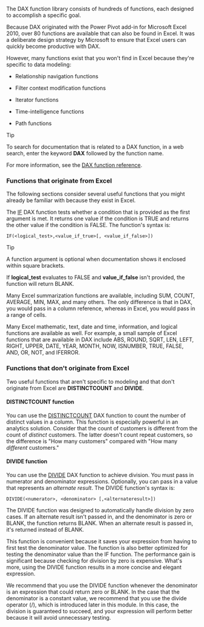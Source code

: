 The DAX function library consists of hundreds of functions, each designed to accomplish a specific goal.

Because DAX originated with the Power Pivot add-in for Microsoft Excel 2010, over 80 functions are available that can also be found in Excel. It was a deliberate design strategy by Microsoft to ensure that Excel users can quickly become productive with DAX.

However, many functions exist that you won't find in Excel because they're specific to data modeling:

-   Relationship navigation functions

-   Filter context modification functions

-   Iterator functions

-   Time-intelligence functions

-   Path functions

> [!TIP]
> To search for documentation that is related to a DAX function, in a web search, enter the keyword **DAX** followed by the function name.

For more information, see the [DAX function reference](/dax/dax-function-reference/?azure-portal=true).

### Functions that originate from Excel

The following sections consider several useful functions that you might already be familiar with because they exist in Excel.

The [IF](/dax/if-function-dax/?azure-portal=true) DAX function tests whether a condition that is provided as the first argument is met. It returns one value if the condition is TRUE and returns the other value if the condition is FALSE. The function's syntax is:

```dax
IF(<logical_test>,<value_if_true>[, <value_if_false>])
```

> [!TIP]
> A function argument is optional when documentation shows it enclosed within square brackets.

If **logical_test** evaluates to FALSE and **value_if_false** isn't provided, the function will return BLANK.

Many Excel summarization functions are available, including SUM, COUNT, AVERAGE, MIN, MAX, and many others. The only difference is that in DAX, you would pass in a column reference, whereas in Excel, you would pass in a range of cells.

Many Excel mathematic, text, date and time, information, and logical functions are available as well. For example, a small sample of Excel functions that are available in DAX include ABS, ROUND, SQRT, LEN, LEFT, RIGHT, UPPER, DATE, YEAR, MONTH, NOW, ISNUMBER, TRUE, FALSE, AND, OR, NOT, and IFERROR.

### Functions that don't originate from Excel

Two useful functions that aren't specific to modeling and that don't originate from Excel are **DISTINCTCOUNT** and **DIVIDE**.

#### DISTINCTCOUNT function

You can use the [DISTINCTCOUNT](/dax/distinctcount-function-dax/?azure-portal=true) DAX function to count the number of distinct values in a column. This function is especially powerful in an analytics solution. Consider that the count of customers is different from the count of *distinct* customers. The latter doesn't count repeat customers, so the difference is "How many customers" compared with "How many *different* customers."

#### DIVIDE function

You can use the [DIVIDE](/dax/divide-function-dax/?azure-portal=true) DAX function to achieve division. You must pass in numerator and denominator expressions. Optionally, you can pass in a value that represents an *alternate result*. The DIVIDE function's syntax is:

```dax
DIVIDE(<numerator>, <denominator> [,<alternateresult>])
```

The DIVIDE function was designed to automatically handle division by zero cases. If an alternate result isn't passed in, and the denominator is zero or BLANK, the function returns BLANK. When an alternate result is passed in, it's returned instead of BLANK.

This function is convenient because it saves your expression from having to first test the denominator value. The function is also better optimized for testing the denominator value than the IF function. The performance gain is significant because checking for division by zero is expensive. What's more, using the DIVIDE function results in a more concise and elegant expression.

We recommend that you use the DIVIDE function whenever the denominator is an expression that could return zero or BLANK. In the case that the denominator is a constant value, we recommend that you use the divide operator (/), which is introduced later in this module. In this case, the division is guaranteed to succeed, and your expression will perform better because it will avoid unnecessary testing.
